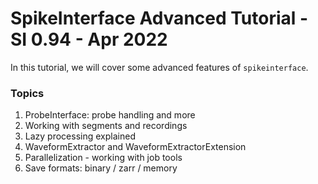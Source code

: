 # SpikeInterface Advanced Tutorial -  SI 0.94 - Apr 2022


In this tutorial, we will cover some advanced features of `spikeinterface`. 


### Topics

1. ProbeInterface: probe handling and more
2. Working with segments and recordings
3. Lazy processing explained
4. WaveformExtractor and WaveformExtractorExtension
5. Parallelization - working with job tools
6. Save formats: binary / zarr / memory
